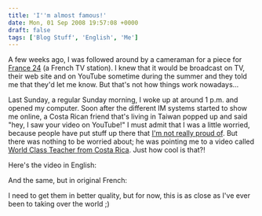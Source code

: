 ```yaml
---
title: 'I''m almost famous!'
date: Mon, 01 Sep 2008 19:57:08 +0000
draft: false
tags: ['Blog Stuff', 'English', 'Me']
---
```


A few weeks ago, I was followed around by a cameraman for a piece for [France 24](http://www.france24.com/en/) (a French TV station). I knew that it would be broadcast on TV, their web site and on YouTube sometime during the summer and they told me that they'd let me know. But that's not how things work nowadays...

Last Sunday, a regular Sunday morning, I woke up at around 1 p.m. and opened my computer. Soon after the different IM systems started to show me online, a Costa Rican friend that's living in Taiwan popped up and said "hey, I saw your video on YouTube!" I must admit that I was a little worried, because people have put stuff up there that [I'm not really proud of](http://www.youtube.com/results?search_query=madd0&search_type=). But there was nothing to be worried about; he was pointing me to a video called [World Class Teacher from Costa Rica](http://www.youtube.com/watch?v=ECynqdbnXKM). Just how cool is that?!

Here's the video in English:

And the same, but in original French:

I need to get them in better quality, but for now, this is as close as I've ever been to taking over the world ;)